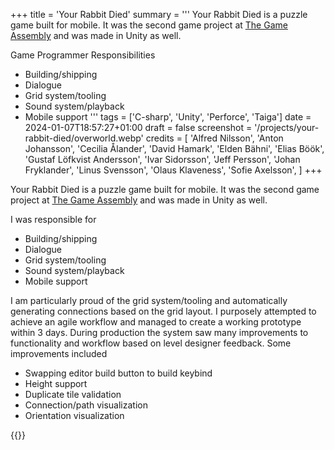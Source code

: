+++
title = 'Your Rabbit Died'
summary = '''
Your Rabbit Died is a puzzle game built for mobile. It was the second game project 
at [The Game Assembly](https://thegameassembly.com) and was made in Unity as well.

Game Programmer Responsibilities
  *  Building/shipping
  *  Dialogue
  *  Grid system/tooling
  *  Sound system/playback
  *  Mobile support
'''
tags = ['C-sharp', 'Unity', 'Perforce', 'Taiga']
date = 2024-01-07T18:57:27+01:00
draft = false
screenshot = '/projects/your-rabbit-died/overworld.webp'
credits = [
    'Alfred Nilsson',
    'Anton Johansson',
    'Cecilia Ålander',
    'David Hamark',
    'Elden Bähni',
    'Elias Böök',
    'Gustaf Löfkvist Andersson',
    'Ivar Sidorsson',
    'Jeff Persson',
    'Johan Fryklander',
    'Linus Svensson',
    'Olaus Klaveness',
    'Sofie Axelsson',
]
+++

Your Rabbit Died is a puzzle game built for mobile. It was the second game project 
at [The Game Assembly](https://thegameassembly.com) and was made in Unity as well.

I was responsible for
* Building/shipping
* Dialogue
* Grid system/tooling
* Sound system/playback
* Mobile support

I am particularly proud of the grid system/tooling and automatically generating 
connections based on the grid layout. I purposely attempted to achieve an agile 
workflow and managed to create a working prototype within 3 days. During production 
the system saw many improvements to functionality and workflow based on 
level designer feedback. Some improvements included
* Swapping editor build button to build keybind
* Height support
* Duplicate tile validation
* Connection/path visualization
* Orientation visualization

{{<youtube id="AMju0Vkug08" title="Your Rabbit Died trailer.">}}